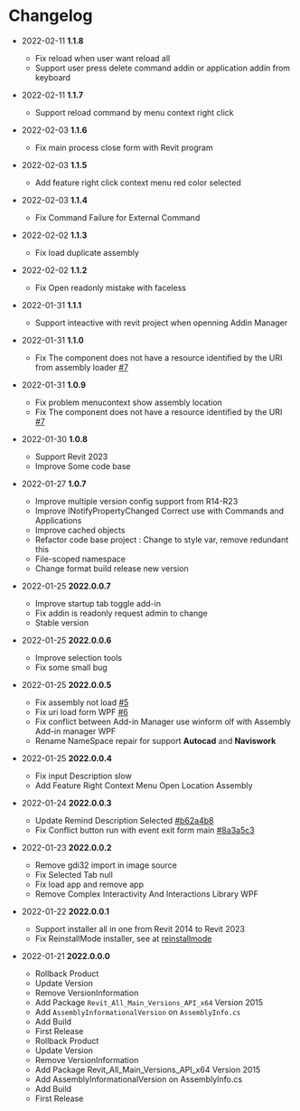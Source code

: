 # Changelog
- 2022-02-11 **1.1.8**
  - Fix reload when user want reload all
  - Support user press delete command addin or application addin from keyboard  
- 2022-02-11 **1.1.7**
  - Support reload command by menu context right click 
- 2022-02-03 **1.1.6**
  - Fix main process close form with Revit program 

- 2022-02-03 **1.1.5**
  - Add feature right click context menu red color selected

- 2022-02-03 **1.1.4**
  - Fix Command Failure for External Command 

- 2022-02-02 **1.1.3**
  - Fix load duplicate assembly

- 2022-02-02 **1.1.2**
  - Fix Open readonly mistake with faceless

- 2022-01-31 **1.1.1**
  - Support inteactive with revit project when openning Addin Manager

- 2022-01-31 **1.1.0**
  - Fix The component does not have a resource identified by the URI from assembly loader [#7](https://github.com/chuongmep/RevitAddInManager/issues/7)

- 2022-01-31 **1.0.9**
  - Fix problem menucontext show assembly location
  - Fix The component does not have a resource identified by the URI [#7](https://github.com/chuongmep/RevitAddInManager/issues/7)

- 2022-01-30 **1.0.8**
  - Support Revit 2023
  - Improve Some code base

- 2022-01-27 **1.0.7**
  - Improve multiple version config support from R14-R23
  - Improve INotifyPropertyChanged Correct use with Commands and Applications
  - Improve cached objects
  - Refactor code base project : Change to style var, remove redundant this
  - File-scoped namespace
  - Change format build release new version

- 2022-01-25 **2022.0.0.7**
  - Improve startup tab toggle add-in
  - Fix addin is readonly request admin to change
  - Stable version

- 2022-01-25 **2022.0.0.6** 
  - Improve selection tools
  - Fix some small bug

- 2022-01-25 **2022.0.0.5** 
  - Fix assembly not load [#5](https://github.com/chuongmep/RevitAddInManager/issues/5)
  - Fix uri load form WPF [#6](https://github.com/chuongmep/RevitAddInManager/issues/6)
  - Fix conflict between Add-in Manager use winform olf with Assembly Add-in manager WPF
  - Rename NameSpace repair for support **Autocad** and **Naviswork**

- 2022-01-25 **2022.0.0.4** 
  - Fix input Description slow
  - Add Feature Right Context Menu Open Location Assembly
  
- 2022-01-24 **2022.0.0.3** 
  - Update Remind Description Selected [#b62a4b8](https://github.com/chuongmep/RevitAddInManager/commit/04163a0ac977341a0d24df8dca99417325d2c0b6)
  - Fix Conflict button run with event exit form main [#8a3a5c3](https://github.com/chuongmep/RevitAddInManager/commit/8a3a5c330bdd20f81384c5d679d759d25c69c9bf)

- 2022-01-23 **2022.0.0.2** 
  - Remove gdi32 import in image source
  - Fix Selected Tab null
  - Fix load app and remove app
  - Remove Complex Interactivity And Interactions Library WPF

- 2022-01-22 **2022.0.0.1** 
  - Support installer all in one from Revit 2014 to Revit 2023
  - Fix ReinstallMode installer, see at [reinstallmode](https://docs.microsoft.com/en-us/windows/win32/msi/reinstallmode)

- 2022-01-21 **2022.0.0.0** 
  - Rollback Product
  - Update Version
  - Remove VersionInformation
  - Add Package `Revit_All_Main_Versions_API_x64` Version 2015
  - Add `AssemblyInformationalVersion` on `AssemblyInfo.cs`
  - Add Build
  - First Release
  - Rollback Product
  - Update Version
  - Remove VersionInformation
  - Add Package Revit_All_Main_Versions_API_x64 Version 2015
  - Add AssemblyInformationalVersion on AssemblyInfo.cs
  - Add Build
  - First Release

